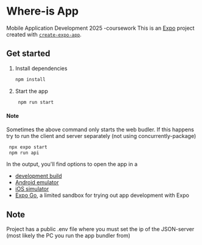 # Where-is App
Mobile Application Development 2025 -coursework
This is an [Expo](https://expo.dev) project created with [`create-expo-app`](https://www.npmjs.com/package/create-expo-app).

## Get started

1. Install dependencies

   ```bash
   npm install
   ```

2. Start the app

   ```bash
    npm run start
   ```
#### Note

Sometimes the above command only starts the web budler. If this happens try to run the client and server separately (not using concurrently-package)

   ```bash
    npx expo start
    npm run api
   ```

In the output, you'll find options to open the app in a

- [development build](https://docs.expo.dev/develop/development-builds/introduction/)
- [Android emulator](https://docs.expo.dev/workflow/android-studio-emulator/)
- [iOS simulator](https://docs.expo.dev/workflow/ios-simulator/)
- [Expo Go](https://expo.dev/go), a limited sandbox for trying out app development with Expo

## Note

Project has a public .env file where you must set the ip of the JSON-server (most likely the PC you run the app bundler from)
